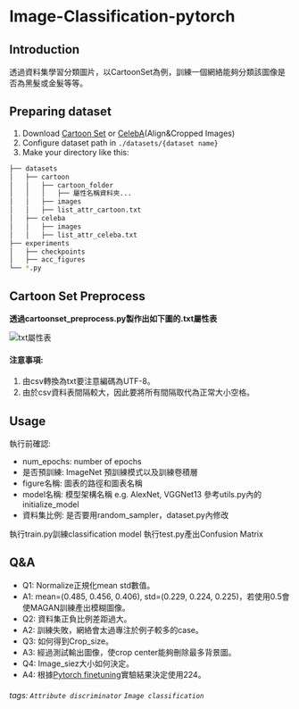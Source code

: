 Image-Classification-pytorch
===

Introduction
---

透過資料集學習分類圖片，以CartoonSet為例，訓練一個網絡能夠分類該圖像是否為黑髮或金髮等等。

Preparing dataset
---

1. Download [Cartoon Set](https://google.github.io/cartoonset/index.html)  or [CelebA](https://mmlab.ie.cuhk.edu.hk/projects/CelebA.html)(Align&Cropped Images)
2. Configure dataset path in `./datasets/{dataset name}`
3. Make your directory like this:
```bash
├── datasets
│   ├── cartoon
│   │   ├── cartoon_folder
│   │   │   ├── 屬性名稱資料夾...
│   │   ├── images
│   │   ├── list_attr_cartoon.txt
│   ├── celeba
│   │   ├── images
│   │   ├── list_attr_celeba.txt
├── experiments
│   ├── checkpoints
│   ├── acc_figures
└── *.py
```

Cartoon Set Preprocess
---

**透過cartoonset_preprocess.py製作出如下圖的.txt屬性表**

![txt屬性表](https://i.imgur.com/5zNBAwt.png)

#### 注意事項:

1. 由csv轉換為txt要注意編碼為UTF-8。
2. 由於csv資料表間隔較大，因此要將所有間隔取代為正常大小空格。


Usage
---

執行前確認:
* num_epochs: number of epochs
* 是否預訓練: ImageNet 預訓練模式以及訓練卷積層
* figure名稱: 圖表的路徑和圖表名稱
* model名稱: 模型架構名稱 e.g. AlexNet, VGGNet13 參考utils.py內的initialize_model
* 資料集比例: 是否要用random_sampler，dataset.py內修改

執行train.py訓練classification model
執行test.py產出Confusion Matrix

Q&A
---

* Q1: Normalize正規化mean std數值。
* A1: mean=(0.485, 0.456, 0.406), std=(0.229, 0.224, 0.225)，若使用0.5會使MAGAN訓練產出模糊圖像。
* Q2: 資料集正負比例差距過大。
* A2: 訓練失敗，網絡會太過專注於例子較多的case。
* Q3: 如何得到Crop_size。
* A3: 經過測試輸出圖像，使crop center能夠刪除最多背景圖。
* Q4: Image_siez大小如何決定。
* A4: 根據[Pytorch finetuning](https://pytorch.org/tutorials/beginner/finetuning_torchvision_models_tutorial.html)實驗結果決定使用224。

###### tags: `Attribute discriminator` `Image classification`
